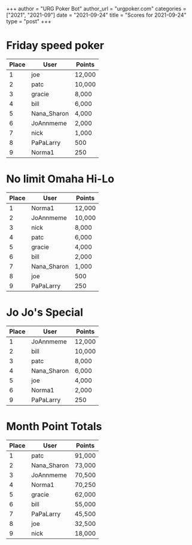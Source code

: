 +++
author = "URG Poker Bot"
author_url = "urgpoker.com"
categories = ["2021", "2021-09"]
date = "2021-09-24"
title = "Scores for 2021-09-24"
type = "post"
+++
# Friday speed poker

| Place | User | Points |
|-------|------|--------|
| 1 | joe | 12,000 |
| 2 | patc | 10,000 |
| 3 | gracie | 8,000 |
| 4 | bill | 6,000 |
| 5 | Nana_Sharon | 4,000 |
| 6 | JoAnnmeme | 2,000 |
| 7 | nick | 1,000 |
| 8 | PaPaLarry | 500 |
| 9 | Norma1 | 250 |

# No limit Omaha Hi-Lo

| Place | User | Points |
|-------|------|--------|
| 1 | Norma1 | 12,000 |
| 2 | JoAnnmeme | 10,000 |
| 3 | nick | 8,000 |
| 4 | patc | 6,000 |
| 5 | gracie | 4,000 |
| 6 | bill | 2,000 |
| 7 | Nana_Sharon | 1,000 |
| 8 | joe | 500 |
| 9 | PaPaLarry | 250 |

# Jo Jo's Special

| Place | User | Points |
|-------|------|--------|
| 1 | JoAnnmeme | 12,000 |
| 2 | bill | 10,000 |
| 3 | patc | 8,000 |
| 4 | Nana_Sharon | 6,000 |
| 5 | joe | 4,000 |
| 6 | Norma1 | 2,000 |
| 9 | PaPaLarry | 250 |

# Month Point Totals

| Place | User | Points |
|-------|------|--------|
| 1 | patc | 91,000 |
| 2 | Nana_Sharon | 73,000 |
| 3 | JoAnnmeme | 70,500 |
| 4 | Norma1 | 70,250 |
| 5 | gracie | 62,000 |
| 6 | bill | 55,000 |
| 7 | PaPaLarry | 45,500 |
| 8 | joe | 32,500 |
| 9 | nick | 18,000 |
